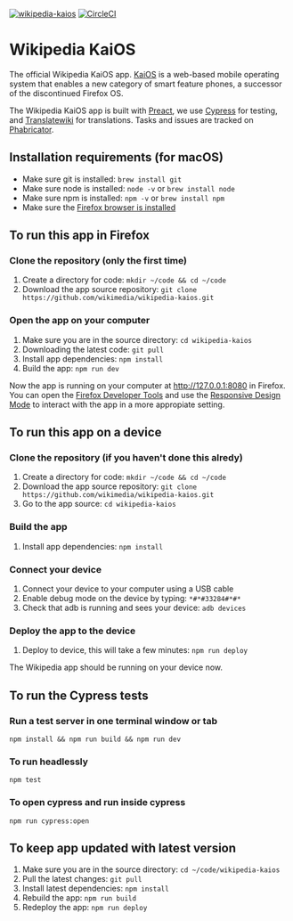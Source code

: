 [![wikipedia-kaios](https://img.shields.io/endpoint?url=https://dashboard.cypress.io/badge/detailed/7izdto&style=flat&logo=cypress)](https://dashboard.cypress.io/projects/7izdto/runs)
[![CircleCI](https://circleci.com/gh/wikimedia/wikipedia-kaios/tree/master.svg?style=svg)](https://circleci.com/gh/wikimedia/wikipedia-kaios/tree/master)

# Wikipedia KaiOS 

The official Wikipedia KaiOS app. [KaiOS](https://developer.kaiostech.com/) is a web-based mobile operating system that enables a new category of smart feature phones, a successor of the discontinued Firefox OS.

The Wikipedia KaiOS app is built with [Preact](https://github.com/preactjs/preact), we use [Cypress](https://github.com/cypress-io/cypress) for testing, and [Translatewiki](https://github.com/wikimedia/translatewiki) for translations. Tasks and issues are tracked on [Phabricator](https://phabricator.wikimedia.org/project/profile/4305/).

## Installation requirements (for macOS)

* Make sure git is installed: `brew install git`
* Make sure node is installed: `node -v` or `brew install node`
* Make sure npm is installed: `npm -v` or `brew install npm`
* Make sure the [Firefox browser is installed](https://www.mozilla.org/en-US/firefox/new/)

## To run this app in Firefox

### Clone the repository (only the first time)

1. Create a directory for code: `mkdir ~/code && cd ~/code`
2. Download the app source repository: `git clone https://github.com/wikimedia/wikipedia-kaios.git`

### Open the app on your computer
1. Make sure you are in the source directory: `cd wikipedia-kaios`
2. Downloading the latest code: `git pull`
3. Install app dependencies: `npm install`
4. Build the app: `npm run dev`

Now the app is running on your computer at http://127.0.0.1:8080  in Firefox. You can open the [Firefox Developer Tools](https://developer.mozilla.org/en-US/docs/Tools) and use the [Responsive Design Mode](https://developer.mozilla.org/en-US/docs/Tools/Responsive_Design_Mode) to interact with the app in a more appropiate setting.

## To run this app on a device

### Clone the repository (if you haven't done this alredy)

1. Create a directory for code: `mkdir ~/code && cd ~/code`
2. Download the app source repository: `git clone https://github.com/wikimedia/wikipedia-kaios.git`
3. Go to the app source: `cd wikipedia-kaios`

### Build the app
1. Install app dependencies: `npm install`

### Connect your device
1. Connect your device to your computer using a USB cable
2. Enable debug mode on the device by typing: `*#*#33284#*#*`
3. Check that adb is running and sees your device: `adb devices`

### Deploy the app to the device
1. Deploy to device, this will take a few minutes: `npm run deploy`

The Wikipedia app should be running on your device now.

## To run the Cypress tests

### Run a test server in one terminal window or tab
`npm install && npm run build && npm run dev`

### To run headlessly
`npm test`

### To open cypress and run inside cypress
`npm run cypress:open`

## To keep app updated with latest version

1. Make sure you are in the source directory: `cd ~/code/wikipedia-kaios`
2. Pull the latest changes: `git pull`
3. Install latest dependencies: `npm install`
4. Rebuild the app: `npm run build`
5. Redeploy the app: `npm run deploy`
